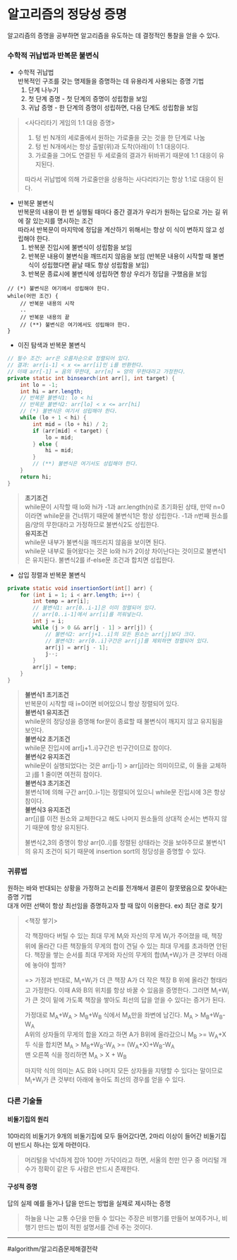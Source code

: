 # 알고리즘의 정당성 증명
알고리즘의 증명을 공부하면 알고리즘을 유도하는 데 결정적인 통찰을 얻을 수 있다.

### 수학적 귀납법과 반복문 불변식
- 수학적 귀납법  
반복적인 구조를 갖는 명제들을 증명하는 데 유용라게 사용되는 증명 기법
    1. 단계 나누기
    2. 첫 단계 증명 - 첫 단계의 증명이 성립함을 보임
    3. 귀납 증명 - 한 단계의 증명이 성립하면, 다음 단계도 성립함을 보임
> <사다리타기 게임의 1:1 대응 증명> 
> 1. 텅 빈 N개의 세로줄에서 원하는 가로줄을 긋는 것을 한 단계로 나눔
> 2. 텅 빈 N개에서는 항상 출발(위)과 도착(아래)이 1:1 대응이다.
> 3. 가로줄을 그어도 연결된 두 세로줄의 결과가 뒤바뀌기 때문에 1:1 대응이 유지된다.  
> 
> 따라서 귀납법에 의해 가로줄만을 상용하는 사다리타기는 항상 1:1로 대응이 된다.

- 반복문 불변식  
반복문의 내용이 한 번 실행될 때마다 중간 결과가 우리가 원하는 답으로 가는 길 위에 잘 있는지를 명시하는 조건  
따라서 반복문이 마지막에 정답을 계산하기 위해서는 항상 이 식이 변하지 않고 성립해야 한다.
    1. 반복문 진입시에 불변식이 성립함을 보임
    2. 반복문 내용이 불변식을 깨뜨리지 않음을 보임 (반복문 내용이 시작할 때 불변식이 성립했다면 끝날 때도 항상 성립함을 보임)
    3. 반복문 종료시에 불변식에 성립하면 항상 우리가 정답을 구했음을 보임
```
// (*) 불변식은 여기에서 성립해야 한다.
while(어떤 조건) {
    // 반복문 내용의 시작
    ..
    // 반복문 내용의 끝
    // (**) 불변식은 여기에서도 성립해야 한다.
}
```  

-  이진 탐색과 반복문 불변식
```java
// 필수 조건: arr은 오름차순으로 정렬되어 있다.
// 결과: arr[i-1] < x <= arr[i]인 i를 반환한다.
// 이때 arr[-1] = 음의 무한대, arr[n] = 양의 무한대라고 가정한다.
private static int binsearch(int arr[], int target) {
    int lo = -1;
    int hi = arr.length;
    // 반복문 불변식1: lo < hi
    // 반목문 불변식2: arr[lo] < x <= arr[hi]
    // (*) 불변식은 여기서 성립해야 한다.
    while (lo + 1 < hi) {
        int mid = (lo + hi) / 2;
        if (arr[mid] < target) {
            lo = mid;
        } else {
            hi = mid;
        }
        // (**) 불변식은 여기서도 성립해야 한다.
    }
    return hi;
}
```
> **초기조건**  
> while문이 시작할 때 lo와 hi가 -1과 arr.length(n)로 초기화된 상태, 만약 n=0이라면 while문을 건너뛰기 때문에 불변식1은 항상 성립한다. -1과 n번째 원소를 음/양의 무한대라고 가정하므로 불변식2도 성립한다.  
> **유지조건**  
> while문 내부가 불변식을 깨뜨리지 않음을 보이면 된다.  
> while문 내부로 들어왔다는 것은 lo와 hi가 2이상 차이난다는 것이므로 불변식1은 유지된다. 불변식2를 if-else문 조건과 합치면 성립한다.


- 삽입 정렬과 반복문 불변식
```java
private static void insertionSort(int[] arr) {
    for (int i = 1; i < arr.length; i++) {
        int temp = arr[i];
        // 불변식1: arr[0..i-1]은 이미 정렬되어 있다.
        // arr[0..i-1]에서 arr[i]를 끼워넣는다.
        int j = i;
        while (j > 0 && arr[j - 1] > arr[j]) {
            // 불변식2: arr[j+1..i]의 모든 원소는 arr[j]보다 크다.
            // 불변식3: arr[0..i]구간은 arr[j]를 제외하면 정렬되어 있다.
            arr[j] = arr[j - 1];
            j--;
        }
        arr[j] = temp;
    }
}
```
> **불변식1 초기조건**  
> 반복문이 시작할 때 i=0이면 비어있으니 항상 정렬되어 있다.  
> **불변식1 유지조건**  
> while문의 정당성을 증명해 for문이 종료할 때 불변식이 깨지지 않고 유지됨을 보인다.  
> **불변식2 초기조건**  
> while문 진입시에 arr[j+1..i]구간은 빈구간이므로 참이다.  
> **불변식2 유지조건**  
> while문이 실행되었다는 것은 arr[j-1] > arr[j]라는 의미이므로, 이 둘을 교체하고 j를 1 줄이면 여전히 참이다.  
> **불변식3 초기조건**  
> 불변식1에 의해 구간 arr[0..i-1]는 정렬되어 있으니 while문 진입시에 3은 항상 참이다.  
> **불변식3 유지조건**  
> arr[j]를 이전 원소와 교체한다고 해도 나머지 원소들의 상대적 순서는 변하지 않기 때문에 항상 유지된다.  
>   
> 불변식2,3의 증명이 항상 arr[0..i]를 정렬된 상태라는 것을 보야주므로 불변식1의 유지 조건이 되기 때문에 insertion sort의 정당성을 증명할 수 있다.

### 귀류법
원하는 바와 반대되는 상황을 가정하고 논리를 전개해서 결론이 잘못됐음으로 찾아내는 증명 기법  
대개 어떤 선택이 항상 최선임을 증명하고자 할 때 많이 이용한다. ex) 최단 경로 찾기  
> <책장 쌓기>  
>   
> 각 책장마다 버틸 수 있는 최대 무게 M<sub>i</sub>와 자신의 무게 W<sub>i</sub>가 주어졌을 때, 책장 위에 올라간 다른 책장들의 무게의 합이 견딜 수 있는 최대 무게를 초과하면 안된다. 책장을 쌓는 순서를 최대 무게와 자신의 무게의 합(M<sub>i</sub>+W<sub>i</sub>)가 큰 것부터 아래에 놓아야 할까?  
>  
> => 가정과 반대로, M<sub>i</sub>+W<sub>i</sub>가 더 큰 책장 A가 더 작은 책장 B 위에 올라간 형태라고 가정한다. 이때 A와 B의 위치를 항상 바꿀 수 있음을 증명한다. 그러면 M<sub>i</sub>+W<sub>i</sub>가 큰 것이 밑에 가도록 책장을 쌓아도 최선의 답을 얻을 수 있다는 증거가 된다.    
>  
> 가정대로 M<sub>A</sub>+W<sub>A</sub> > M<sub>B</sub>+W<sub>B</sub> 식에서 M<sub>A</sub>만을 좌변에 남긴다. M<sub>A</sub> > M<sub>B</sub>+W<sub>B</sub>-W<sub>A</sub>  
> A위의 상자들의 무게의 합을 X라고 하면 A가 B위에 올라갔으니 M<sub>B</sub> >= W<sub>A</sub>+X  
> 두 식을 합치면 M<sub>A</sub> > M<sub>B</sub>+W<sub>B</sub>-W<sub>A</sub> >= (W<sub>A</sub>+X)+W<sub>B</sub>-W<sub>A</sub>  
> 맨 오른쪽 식을 정리하면 M<sub>A</sub> > X + W<sub>B</sub>  
>  
> 마지막 식의 의미는 A도 B와 나머지 모든 상자들을 지탱할 수 있다는 말이므로 M<sub>i</sub>+W<sub>i</sub>가 큰 것부터 아래에 놓아도 최선의 경우를 얻을 수 있다.

### 다른 기술들
#### 비둘기집의 원리
10마리의 비둘기가 9개의 비둘기집에 모두 들어갔다면, 2마리 이상이 들어간 비둘기집이 반드시 하나는 있게 마련이다.  
> 머리털을 넉넉하게 잡아 100만 가닥이라고 하면, 서울의 천만 인구 중 머리털 개수가 정확이 같은 두 사람은 반드시 존재한다.

#### 구성적 증명
답의 실제 예를 들거나 답을 만드는 방법을 실제로 제시하는 증명  
> 하늘을 나는 교통 수단을 만들 수 있다는 주장은 비행기를 만들어 보여주거나, 비행기 만드는 법이 적힌 설명서를 건네 주는 것이다.

---
#algorithm/알고리즘문제해결전략